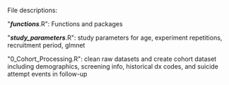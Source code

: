File descriptions:

"___functions___.R": Functions and packages

"___study_parameters___.R": study parameters for age, experiment repetitions, recruitment period, glmnet


"0_Cohort_Processing.R": clean raw datasets and create cohort dataset including demographics, screening info, historical dx codes, and suicide attempt events in follow-up

